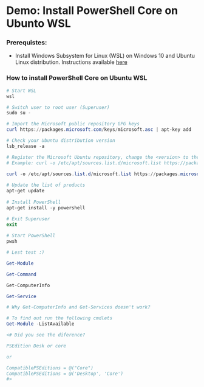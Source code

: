 # Demo: Install PowerShell Core on Ubunto WSL

### Prerequistes:
  * Install Windows Subsystem for Linux (WSL) on Windows 10 and Ubuntu Linux distribution. Instructions available [here](./../Lab-Setup.md)
  

### How to install PowerShell Core on Ubuntu WSL
 
```powershell
# Start WSL
wsl

# Switch user to root user (Superuser)
sudo su -

# Import the Microsoft public repository GPG keys
curl https://packages.microsoft.com/keys/microsoft.asc | apt-key add

# Check your Ubuntu distribution version
lsb_release -a

# Register the Microsoft Ubuntu repository, change the <version> to the corresponding version of the installed Ubuntu
# Example: curl -o /etc/apt/sources.list.d/microsoft.list https://packages.microsoft.com/config/ubuntu/18.04/prod.list

curl -o /etc/apt/sources.list.d/microsoft.list https://packages.microsoft.com/config/ubuntu/<version>/prod.list
 
# Update the list of products
apt-get update
 
# Install PowerShell
apt-get install -y powershell

# Exit Superuser
exit
 
# Start PowerShell
pwsh

# Lest test :) 

Get-Module

Get-Command

Get-ComputerInfo

Get-Service

# Why Get-ComputerInfo and Get-Services doesn't work?

# To find out run the following cmdlets 
Get-Module -ListAvailable

<# Did you see the diference?

PSEdition Desk or core

or

CompatiblePSEditions = @("Core")
CompatiblePSEditions = @('Desktop', 'Core')
#>


```
